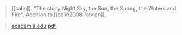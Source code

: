 > [[calin]]. "The stony Night Sky, the Sun, the Spring, the Waters and Fire". Addition to [[calin2008-latvian]].

> [academia.edu](https://www.academia.edu/2967484)
> [pdf](calin2008-stony.pdf)